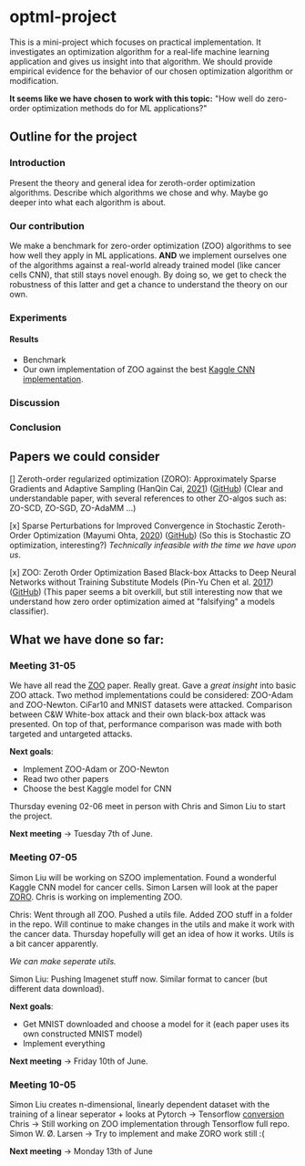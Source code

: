 # optml-project
This is a mini-project which focuses on practical implementation. It investigates an optimization algorithm
for a real-life machine learning application and gives us insight into that algorithm. We should provide empirical
evidence for the behavior of our chosen optimization algorithm or modification.

**It seems like we have chosen to work with this topic:** "How well do zero-order optimization methods do for ML applications?"
## Outline for the project

### Introduction

Present the theory and general idea for zeroth-order optimization algorithms. Describe which algorithms we chose and why. Maybe go deeper into what each algorithm is about.

### Our contribution

We make a benchmark for zero-order optimization (ZOO) algorithms to see how well they apply in ML applications. **AND** we implement ourselves one of the algorithms against a real-world already trained model (like cancer cells CNN), that still stays novel enough. By doing so, we get to check the robustness of this latter and get a chance to understand the theory on our own. 

### Experiments

#### Results

- Benchmark 
- Our own implementation of ZOO against the best [Kaggle CNN implementation](https://www.kaggle.com/competitions/histopathologic-cancer-detection/code?competitionId=11848&sortBy=scoreDescending).

### Discussion

### Conclusion

## Papers we could consider


[] Zeroth-order regularized optimization (ZORO): Approximately Sparse Gradients and Adaptive Sampling (HanQin Cai, [2021](https://arxiv.org/pdf/2003.13001.pdf)) ([GitHub](https://github.com/caesarcai/ZORO)) (Clear and understandable paper, with several references to other ZO-algos such as: ZO-SCD, ZO-SGD, ZO-AdaMM ...)

[x] Sparse Perturbations for Improved Convergence in Stochastic Zeroth-Order Optimization (Mayumi Ohta, [2020](https://arxiv.org/pdf/2006.01759.pdf)) ([GitHub](https://github.com/StatNLP/sparse_szo))  (So this is Stochastic ZO optimization, interesting?)
_Technically infeasible with the time we have upon us_. 

[x] ZOO: Zeroth Order Optimization Based Black-box Attacks to Deep Neural Networks without Training Substitute Models (Pin-Yu Chen et al. [2017](https://arxiv.org/pdf/1708.03999.pdf)) ([GitHub](https://github.com/as791/ZOO_Attack_PyTorch)) (This paper seems a bit overkill, but still interesting now that we understand how zero order optimization aimed at "falsifying" a models classifier). 

## What we have done so far:
### Meeting 31-05

We have all read the [ZOO](https://arxiv.org/pdf/1708.03999.pdf) paper. Really great. Gave a _great insight_ into basic ZOO attack. Two method implementations could be considered: ZOO-Adam and ZOO-Newton. CiFar10 and MNIST datasets were attacked. Comparison between C&W White-box attack and their own black-box attack was presented. On top of that, performance comparison was made with both targeted and untargeted attacks. 

**Next goals**: 
- Implement ZOO-Adam or ZOO-Newton 
- Read two other papers 
- Choose the best Kaggle model for CNN

Thursday evening 02-06 meet in person with Chris and Simon Liu to start the project. 

**Next meeting** -> Tuesday 7th of June. 

### Meeting 07-05

Simon Liu will be working on SZOO implementation. Found a wonderful Kaggle CNN model for cancer cells. Simon Larsen will look at the paper [ZORO](https://arxiv.org/pdf/2003.13001.pdf). Chris is working on implementing ZOO.

Chris: Went through all ZOO. Pushed a utils file. Added ZOO stuff in a folder in the repo. Will continue to make changes in the utils and make it work with the cancer data. Thursday hopefully will get an idea of how it works. Utils is a bit cancer apparently.

_We can make seperate utils._

Simon Liu: Pushing Imagenet stuff now. Similar format to cancer (but different data download). 

**Next goals**:
- Get MNIST downloaded and choose a model for it (each paper uses its own constructed MNIST model)
- Implement everything 

**Next meeting** -> Friday 10th of June. 

### Meeting 10-05

Simon Liu creates n-dimensional, linearly dependent dataset with the training of a linear seperator + looks at Pytorch -> Tensorflow [conversion](https://github.com/onnx/tutorials/blob/main/tutorials/PytorchTensorflowMnist.ipynb) 
Chris -> Still working on ZOO implementation through Tensorflow full repo. 
Simon W. Ø. Larsen -> Try to implement and make ZORO work still :( 

**Next meeting** -> Monday 13th of June
